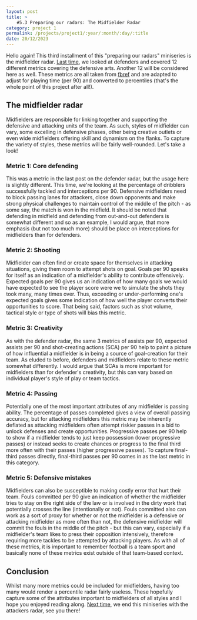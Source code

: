 ```yaml
---
layout: post
title: >
    #5.3 Preparing our radars: The Midfielder Radar
category: project 1
permalink: /projects/project1/:year/:month/:day/:title
date: 20/12/2023
---
```


Hello again! This third installment of this "preparing our radars" miniseries is the midfielder radar. <a id="otherpage-link" href="{{site.baseurl}}/projects/project1/2023/08/05/project1-post5-2">Last time</a>, we looked at defenders and covered 12 different metrics covering the defensive arts. Another 12 will be considered here as well. These metrics are all taken from <a id="text-link" href="https://fbref.com/en/">fbref</a> and are adapted to adjust for playing time (per 90) and converted to percentiles (that's the whole point of this project after all!).

## The midfielder radar

Midfielders are responsible for linking together and supporting the defensive and attacking units of the team. As such, styles of midfielder can vary, some excelling in defensive phases, other being creative outlets or even wide midfielders offering skill and dynamism on the flanks. To capture the variety of styles, these metrics will be fairly well-rounded. Let's take a look!

### Metric 1: Core defending

This was a metric in the last post on the defender radar, but the usage here is slightly different. This time, we're looking at the percentage of dribblers successfully tackled and interceptions per 90. Defensive midfielders need to block passing lanes for attackers, close down opponents and make strong physical challenges to maintain control of the middle of the pitch - as some say, the match is won in the midfield. It should be noted that defending in midfield and defending from out-and-out defenders is somewhat different and so as an example, I would argue, that more emphasis (but not too much more) should be place on interceptions for midfielders than for defenders.

### Metric 2: Shooting

Midfielder can often find or create space for themselves in attacking situations, giving them room to attempt shots on goal. Goals per 90 speaks for itself as an indication of a midfielder's ability to contribute offensively. Expected goals per 90 gives us an indication of how many goals we would have expected to see the player score were we to simulate the shots they took many, many times over. Thus, exceeding or under-performing one's expected goals gives some indication of how well the player converts their opportunities to score. That being said, factors such as shot volume, tactical style or type of shots will bias this metric.

### Metric 3: Creativity

As with the defender radar, the same 3 metrics of assists per 90, expected assists per 90 and shot-creating actions (SCA) per 90 help to paint a picture of how influential a midfielder is in being a source of goal-creation for their team. As eluded to before, defenders and midfielders relate to these metric somewhat differently. I would argue that SCAs is more important for midfielders than for defender's creativity, but this can vary based on individual player's style of play or team tactics.

### Metric 4: Passing

Potentially one of the most important attributes of any midfielder is passing ability. The percentage of passes completed gives a view of overall passing accuracy, but for attacking midfielders this metric may be inherently deflated as attacking midfielders often attempt riskier passes in a bid to unlock defenses and create opportunities. Progressive passes per 90 help to show if a midfielder tends to just keep possession (lower progressive passes) or instead seeks to create chances or progress to the final third more often with their passes (higher progressive passes). To capture final-third passes directly, final-third passes per 90 comes in as the last metric in this category.

### Metric 5: Defensive mistakes

Midfielders can also be susceptible to making costly error that hurt their team. Fouls committed per 90 give an indication of whether the midfielder tries to stay on the right side of the law or is involved in the dirty work that potentially crosses the line (intentionally or not). Fouls committed also can work as a sort of proxy for whether or not the midfielder is a defensive or attacking midfielder as more often than not, the defensive midfielder will commit the fouls in the middle of the pitch - but this can vary, especially if a midfielder's team likes to press their opposition intensively, therefore requiring more tackles to be attempted by attacking players. As with all of these metrics, it is important to remember football is a team sport and basically none of these metrics exist outside of that team-based context. 

## Conclusion

Whilst many more metrics could be included for midfielders, having too many would render a percentile radar fairly useless. These hopefully capture some of the attributes important to midfielders of all styles and I hope you enjoyed reading along. <a id="otherpage-link" href="{{site.baseurl}}/projects/project1/2023/08/05/project1-post5-4">Next time</a>, we end this miniseries with the attackers radar, see you there!